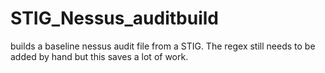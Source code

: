 # STIG_Nessus_auditbuild
builds a baseline nessus audit file from a  STIG. The regex still needs to be added by hand but this saves a lot of work.
